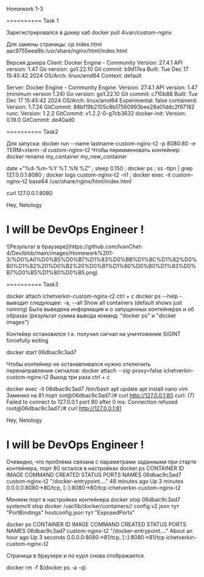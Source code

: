 Homework 1-3

==========
Task 1

Зарегистрировался в докер хаб
docker pull 4ivan/custom-nginx

Для замены страницы: cp index.html aac9755eea9b:/usr/share/nginx/html/index.html

Версия докера
Client: Docker Engine - Community
 Version:           27.4.1
 API version:       1.47
 Go version:        go1.22.10
 Git commit:        b9d17ea
 Built:             Tue Dec 17 15:45:42 2024
 OS/Arch:           linux/amd64
 Context:           default

Server: Docker Engine - Community
 Engine:
  Version:          27.4.1
  API version:      1.47 (minimum version 1.24)
  Go version:       go1.22.10
  Git commit:       c710b88
  Built:            Tue Dec 17 15:45:42 2024
  OS/Arch:          linux/amd64
  Experimental:     false
 containerd:
  Version:          1.7.24
  GitCommit:        88bf19b2105c8b17560993bee28a01ddc2f97182
 runc:
  Version:          1.2.2
  GitCommit:        v1.2.2-0-g7cb3632
 docker-init:
  Version:          0.19.0
  GitCommit:        de40ad0


==========
Task2

Для запуска:  docker run --name lastname-custom-nginx-t2 -p 8080:80 -e TERM=xterm -d custom-nginx-t2
Чтобы переименовать контейнер: docker rename my_container my_new_container

date +"%d-%m-%Y %T.%N %Z" ; sleep 0.150 ; docker ps ; ss -tlpn | grep 127.0.0.1:8080 ; docker logs custom-nginx-t2 -n1 ; docker exec -it custom-nginx-t2 base64 /usr/share/nginx/html/index.html

сurl 127.0.0.1:8080
<html>
<head> Hey, Netology</head>
<body>
 <h1>I will be DevOps Engineer !</h1>
<body>
</html>
![Результат в браузере](https://github.com/IvanChet-4/Dev/blob/main/images/Homework%201-3/%D0%A0%D0%B5%D0%B7%D1%83%D0%BB%D1%8C%D1%82%D0%B0%D1%82%20%D0%B2%20%D0%B1%D1%80%D0%B0%D1%83%D0%B7%D0%B5%D1%80%D0%B5.png)

==========
Task3

docker attach ichetverkin-custom-nginx-t2
ctrl + c
docker ps --help       - выводит следующее:    -a, --all             Show all containers (default shows just running)
Была выведена информация и о запущенных контейнерах и об образах   (результат сумма вывода команд: "docker ps"  и  "docker images")

Контейер остановился т.к. получил сигнал на уничтожение SIGINT forcefully exiting 

docker start 06dbac9c3ad7

Чтобы контейнер не останавливался нужно отключить перенаправление сигналов:
docker attach --sig-proxy=false ichetverkin-custom-nginx-t2
Выход три раза ctrl + c

docker exec -it 06dbac9c3ad7 /bin/bash
apt update
apt install nano vim
Заменил на 81 порт
oot@06dbac9c3ad7:/# curl http://127.0.0.1:80 
curl: (7) Failed to connect to 127.0.0.1 port 80 after 0 ms: Connection refused
root@06dbac9c3ad7:/#  curl http://127.0.0.1:81
<html>
<head> Hey, Netology</head>
<body>
 <h1>I will be DevOps Engineer !</h1>
<body>
</html>

Очевидно, что проблема связана с параметрами заданными при старте контейнера, порт 80 остался в настройках 
docker ps
CONTAINER ID   IMAGE             COMMAND                  CREATED          STATUS         PORTS                                     NAMES
06dbac9c3ad7   custom-nginx-t2   "/docker-entrypoint.…"   48 minutes ago   Up 3 minutes   0.0.0.0:8080->80/tcp, [::]:8080->80/tcp   ichetverkin-custom-nginx-t2

Меняем порт в настройках контейнера
docker stop 06dbac9c3ad7
systemctl stop docker
/var/lib/docker/containers/<ID>/
config.v2.json тут "PortBindings"
hostconfig.json тут "ExposedPorts"

docker ps
CONTAINER ID   IMAGE             COMMAND                  CREATED             STATUS         PORTS                                     NAMES
06dbac9c3ad7   custom-nginx-t2   "/docker-entrypoint.…"   About an hour ago   Up 3 seconds   0.0.0.0:8080->81/tcp, [::]:8080->81/tcp   ichetverkin-custom-nginx-t2

Страница в браузере и по курл снова отображается.

docker rm -f $(docker ps -a -q)
